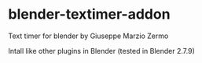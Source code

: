 # blender-textimer-addon
Text timer for blender
by Giuseppe Marzio Zermo

Intall like other plugins in Blender (tested in Blender 2.7.9)
